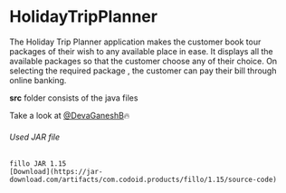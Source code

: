 # HolidayTripPlanner
The Holiday Trip Planner application makes the customer book tour packages of their wish to any available place in ease. It displays all the available packages so that the customer choose any of their choice. On selecting the required package , the customer can pay their bill through online banking.

**src** folder consists of the java files

Take a look at [@DevaGaneshB](https://github.com/DevaGaneshB):fire:

###### Used JAR file
```
fillo JAR 1.15
[Download](https://jar-download.com/artifacts/com.codoid.products/fillo/1.15/source-code)
```
